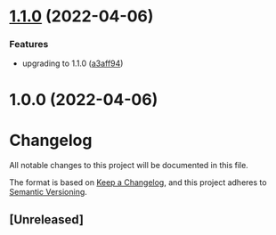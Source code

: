 # [1.1.0](https://github.com/statflo/textkit-widget-events/compare/v1.0.0...v1.1.0) (2022-04-06)


### Features

* upgrading to 1.1.0 ([a3aff94](https://github.com/statflo/textkit-widget-events/commit/a3aff948b27726f322fdfd8357c817bdb4c48f7a))

# 1.0.0 (2022-04-06)

# Changelog
All notable changes to this project will be documented in this file.

The format is based on [Keep a Changelog](https://keepachangelog.com/en/1.0.0/),
and this project adheres to [Semantic Versioning](https://semver.org/spec/v2.0.0.html).

## [Unreleased]
